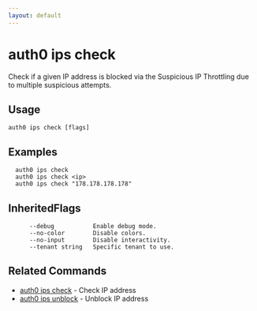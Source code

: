 ```yaml
---
layout: default
---
```

# auth0 ips check

Check if a given IP address is blocked via the Suspicious IP Throttling due to multiple suspicious attempts.

## Usage
```
auth0 ips check [flags]
```

## Examples

```
  auth0 ips check
  auth0 ips check <ip>
  auth0 ips check "178.178.178.178"
```




## InheritedFlags

```
      --debug           Enable debug mode.
      --no-color        Disable colors.
      --no-input        Disable interactivity.
      --tenant string   Specific tenant to use.
```


## Related Commands

- [auth0 ips check](auth0_ips_check.md) - Check IP address
- [auth0 ips unblock](auth0_ips_unblock.md) - Unblock IP address


